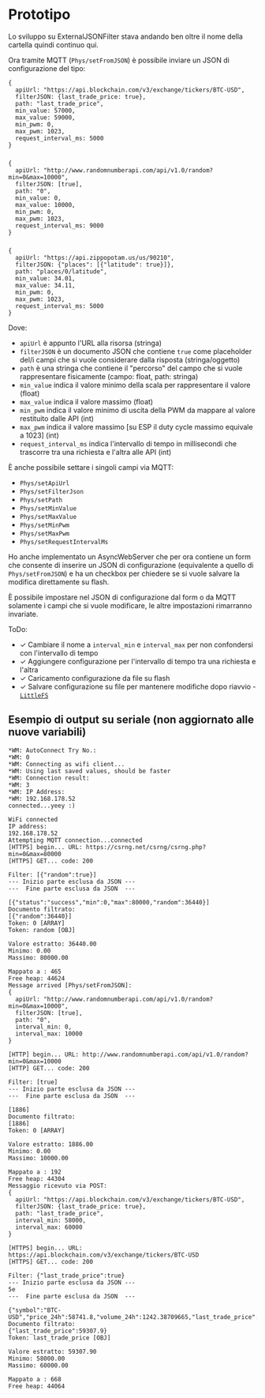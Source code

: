 # Prototipo

Lo sviluppo su ExternalJSONFilter stava andando ben oltre il nome della cartella quindi continuo qui.

Ora tramite MQTT (``Phys/setFromJSON``) è possibile inviare un JSON di configurazione del tipo:

    {
      apiUrl: "https://api.blockchain.com/v3/exchange/tickers/BTC-USD",
      filterJSON: {last_trade_price: true},
      path: "last_trade_price",
      min_value: 57000,
      max_value: 59000,
      min_pwm: 0,
      max_pwm: 1023,
      request_interval_ms: 5000
    }
###
    {
      apiUrl: "http://www.randomnumberapi.com/api/v1.0/random?min=0&max=10000",
      filterJSON: [true],
      path: "0",
      min_value: 0,
      max_value: 10000,
      min_pwm: 0,
      max_pwm: 1023,
      request_interval_ms: 9000
    }
###
    {
      apiUrl: "https://api.zippopotam.us/us/90210",
      filterJSON: {"places": [{"latitude": true}]},
      path: "places/0/latitude",
      min_value: 34.01,
      max_value: 34.11,
      min_pwm: 0,
      max_pwm: 1023,
      request_interval_ms: 5000
    }

  
  Dove:
- ``apiUrl`` è appunto l'URL alla risorsa (stringa)
- ``filterJSON`` è un documento JSON che contiene ``true`` come placeholder del/i campi che si vuole considerare dalla risposta (stringa/oggetto)
- ``path`` è una stringa che contiene il "percorso" del campo che si vuole rappresentare fisicamente (campo: float, path: stringa)
- ``min_value`` indica il valore minimo della scala per rappresentare il valore (float)
- ``max_value`` indica il valore massimo (float)
- ``min_pwm`` indica il valore minimo di uscita della PWM da mappare al valore restituito dalle API (int)
- ``max_pwm`` indica il valore massimo \[su ESP il duty cycle massimo equivale a 1023\] (int)
- ``request_interval_ms`` indica l'intervallo di tempo in millisecondi che trascorre tra una richiesta e l'altra alle API (int)

È anche possibile settare i singoli campi via MQTT:
- ``Phys/setApiUrl``
- ``Phys/setFilterJson``
- ``Phys/setPath``
- ``Phys/setMinValue``
- ``Phys/setMaxValue``
- ``Phys/setMinPwm``
- ``Phys/setMaxPwm``
- ``Phys/setRequestIntervalMs``

Ho anche implementato un AsyncWebServer che per ora contiene un form che consente di inserire un JSON di configurazione (equivalente a quello di ``Phys/setFromJSON``) e ha un checkbox per chiedere se si vuole salvare la modifica direttamente su flash.

È possibile impostare nel JSON di configurazione dal form o da MQTT solamente i campi che si vuole modificare, le altre impostazioni rimarranno invariate.

ToDo:
- ✓ Cambiare il nome a ``interval_min`` e ``interval_max`` per non confondersi con l'intervallo di tempo
- ✓ Aggiungere configurazione per l'intervallo di tempo tra una richiesta e l'altra
- ✓ Caricamento configurazione da file su flash
- ✓ Salvare configurazione su file per mantenere modifiche dopo riavvio - [``LittleFS``](https://arduino-esp8266.readthedocs.io/en/latest/filesystem.html)

## Esempio di output su seriale (non aggiornato alle nuove variabili)
    *WM: AutoConnect Try No.:
    *WM: 0
    *WM: Connecting as wifi client...
    *WM: Using last saved values, should be faster
    *WM: Connection result: 
    *WM: 3
    *WM: IP Address:        
    *WM: 192.168.178.52     
    connected...yeey :)     

    WiFi connected
    IP address:
    192.168.178.52
    Attempting MQTT connection...connected
    [HTTPS] begin... URL: https://csrng.net/csrng/csrng.php?min=0&max=80000
    [HTTPS] GET... code: 200

    Filter: [{"random":true}]
    --- Inizio parte esclusa da JSON ---
    ---  Fine parte esclusa da JSON  ---

    [{"status":"success","min":0,"max":80000,"random":36440}]
    Documento filtrato:
    [{"random":36440}]
    Token: 0 [ARRAY]
    Token: random [OBJ]

    Valore estratto: 36440.00
    Minimo: 0.00
    Massimo: 80000.00

    Mappato a : 465
    Free heap: 44624
    Message arrived [Phys/setFromJSON]:
    {
      apiUrl: "http://www.randomnumberapi.com/api/v1.0/random?min=0&max=10000",
      filterJSON: [true],
      path: "0",
      interval_min: 0,
      interval_max: 10000
    }

    [HTTP] begin... URL: http://www.randomnumberapi.com/api/v1.0/random?min=0&max=10000
    [HTTP] GET... code: 200

    Filter: [true]
    --- Inizio parte esclusa da JSON ---
    ---  Fine parte esclusa da JSON  ---

    [1886]
    Documento filtrato:
    [1886]
    Token: 0 [ARRAY]

    Valore estratto: 1886.00
    Minimo: 0.00
    Massimo: 10000.00

    Mappato a : 192
    Free heap: 44304
    Messaggio ricevuto via POST: 
    {
      apiUrl: "https://api.blockchain.com/v3/exchange/tickers/BTC-USD",
      filterJSON: {last_trade_price: true},
      path: "last_trade_price",
      interval_min: 58000,
      interval_max: 60000
    }

    [HTTPS] begin... URL: https://api.blockchain.com/v3/exchange/tickers/BTC-USD
    [HTTPS] GET... code: 200

    Filter: {"last_trade_price":true}
    --- Inizio parte esclusa da JSON ---
    5e
    ---  Fine parte esclusa da JSON  ---

    {"symbol":"BTC-USD","price_24h":58741.8,"volume_24h":1242.38709665,"last_trade_price":59307.9}
    Documento filtrato:
    {"last_trade_price":59307.9}
    Token: last_trade_price [OBJ]

    Valore estratto: 59307.90
    Minimo: 58000.00
    Massimo: 60000.00

    Mappato a : 668
    Free heap: 44064
